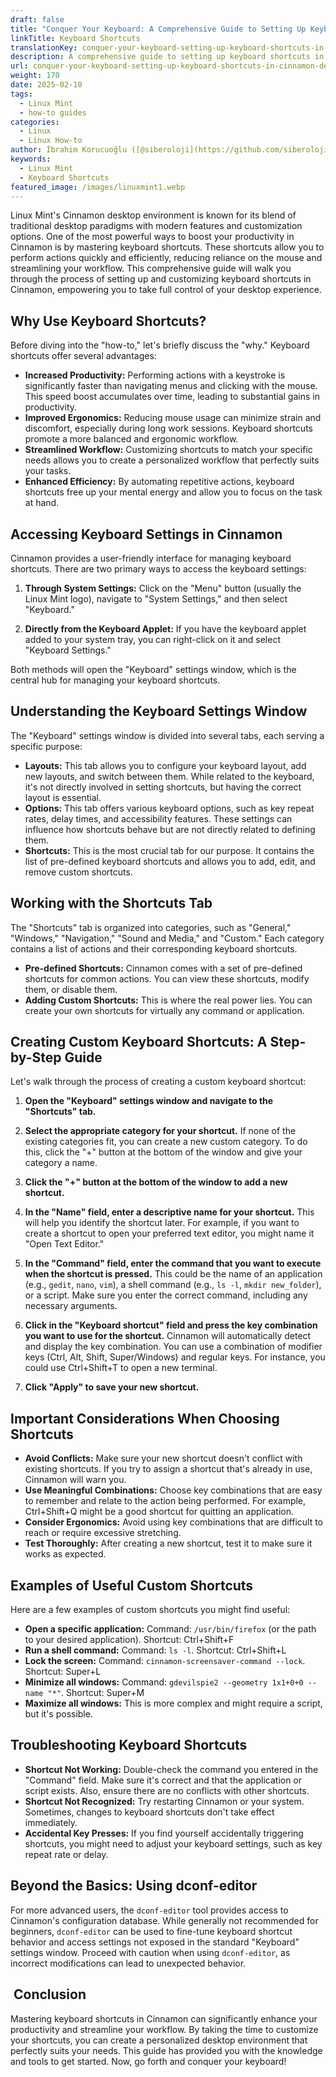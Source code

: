 ```yaml
---
draft: false
title: "Conquer Your Keyboard: A Comprehensive Guide to Setting Up Keyboard Shortcuts in Cinnamon Desktop on Linux Mint"
linkTitle: Keyboard Shortcuts
translationKey: conquer-your-keyboard-setting-up-keyboard-shortcuts-in-cinnamon-desktop
description: A comprehensive guide to setting up keyboard shortcuts in Cinnamon desktop on Linux Mint, empowering you to conquer your keyboard and boost your productivity.
url: conquer-your-keyboard-setting-up-keyboard-shortcuts-in-cinnamon-desktop
weight: 170
date: 2025-02-10
tags:
  - Linux Mint
  - how-to guides
categories:
  - Linux
  - Linux How-to
author: İbrahim Korucuoğlu ([@siberoloji](https://github.com/siberoloji))
keywords:
  - Linux Mint
  - Keyboard Shortcuts
featured_image: /images/linuxmint1.webp
---
```

Linux Mint's Cinnamon desktop environment is known for its blend of traditional desktop paradigms with modern features and customization options. One of the most powerful ways to boost your productivity in Cinnamon is by mastering keyboard shortcuts.  These shortcuts allow you to perform actions quickly and efficiently, reducing reliance on the mouse and streamlining your workflow. This comprehensive guide will walk you through the process of setting up and customizing keyboard shortcuts in Cinnamon, empowering you to take full control of your desktop experience.

## Why Use Keyboard Shortcuts?

Before diving into the "how-to," let's briefly discuss the "why." Keyboard shortcuts offer several advantages:

* **Increased Productivity:**  Performing actions with a keystroke is significantly faster than navigating menus and clicking with the mouse. This speed boost accumulates over time, leading to substantial gains in productivity.
* **Improved Ergonomics:** Reducing mouse usage can minimize strain and discomfort, especially during long work sessions.  Keyboard shortcuts promote a more balanced and ergonomic workflow.
* **Streamlined Workflow:**  Customizing shortcuts to match your specific needs allows you to create a personalized workflow that perfectly suits your tasks.
* **Enhanced Efficiency:**  By automating repetitive actions, keyboard shortcuts free up your mental energy and allow you to focus on the task at hand.

## Accessing Keyboard Settings in Cinnamon

Cinnamon provides a user-friendly interface for managing keyboard shortcuts. There are two primary ways to access the keyboard settings:

1. **Through System Settings:**  Click on the "Menu" button (usually the Linux Mint logo), navigate to "System Settings," and then select "Keyboard."

2. **Directly from the Keyboard Applet:** If you have the keyboard applet added to your system tray, you can right-click on it and select "Keyboard Settings."

Both methods will open the "Keyboard" settings window, which is the central hub for managing your keyboard shortcuts.

## Understanding the Keyboard Settings Window

The "Keyboard" settings window is divided into several tabs, each serving a specific purpose:

* **Layouts:** This tab allows you to configure your keyboard layout, add new layouts, and switch between them. While related to the keyboard, it's not directly involved in setting shortcuts, but having the correct layout is essential.
* **Options:** This tab offers various keyboard options, such as key repeat rates, delay times, and accessibility features.  These settings can influence how shortcuts behave but are not directly related to defining them.
* **Shortcuts:** This is the most crucial tab for our purpose. It contains the list of pre-defined keyboard shortcuts and allows you to add, edit, and remove custom shortcuts.

## Working with the Shortcuts Tab

The "Shortcuts" tab is organized into categories, such as "General," "Windows," "Navigation," "Sound and Media," and "Custom."  Each category contains a list of actions and their corresponding keyboard shortcuts.

* **Pre-defined Shortcuts:** Cinnamon comes with a set of pre-defined shortcuts for common actions. You can view these shortcuts, modify them, or disable them.
* **Adding Custom Shortcuts:** This is where the real power lies. You can create your own shortcuts for virtually any command or application.

## Creating Custom Keyboard Shortcuts: A Step-by-Step Guide

Let's walk through the process of creating a custom keyboard shortcut:

1. **Open the "Keyboard" settings window and navigate to the "Shortcuts" tab.**

2. **Select the appropriate category for your shortcut.** If none of the existing categories fit, you can create a new custom category.  To do this, click the "+" button at the bottom of the window and give your category a name.

3. **Click the "+" button at the bottom of the window to add a new shortcut.**

4. **In the "Name" field, enter a descriptive name for your shortcut.** This will help you identify the shortcut later. For example, if you want to create a shortcut to open your preferred text editor, you might name it "Open Text Editor."

5. **In the "Command" field, enter the command that you want to execute when the shortcut is pressed.** This could be the name of an application (e.g., `gedit`, `nano`, `vim`), a shell command (e.g., `ls -l`, `mkdir new_folder`), or a script.  Make sure you enter the correct command, including any necessary arguments.

6. **Click in the "Keyboard shortcut" field and press the key combination you want to use for the shortcut.**  Cinnamon will automatically detect and display the key combination.  You can use a combination of modifier keys (Ctrl, Alt, Shift, Super/Windows) and regular keys.  For instance, you could use Ctrl+Shift+T to open a new terminal.

7. **Click "Apply" to save your new shortcut.**

## Important Considerations When Choosing Shortcuts

* **Avoid Conflicts:** Make sure your new shortcut doesn't conflict with existing shortcuts. If you try to assign a shortcut that's already in use, Cinnamon will warn you.
* **Use Meaningful Combinations:** Choose key combinations that are easy to remember and relate to the action being performed.  For example, Ctrl+Shift+Q might be a good shortcut for quitting an application.
* **Consider Ergonomics:** Avoid using key combinations that are difficult to reach or require excessive stretching.
* **Test Thoroughly:** After creating a new shortcut, test it to make sure it works as expected.

## Examples of Useful Custom Shortcuts

Here are a few examples of custom shortcuts you might find useful:

* **Open a specific application:**  Command: `/usr/bin/firefox` (or the path to your desired application). Shortcut: Ctrl+Shift+F
* **Run a shell command:** Command: `ls -l`. Shortcut: Ctrl+Shift+L
* **Lock the screen:** Command: `cinnamon-screensaver-command --lock`. Shortcut: Super+L
* **Minimize all windows:** Command: `gdevilspie2 --geometry 1x1+0+0 --name "*"`. Shortcut: Super+M
* **Maximize all windows:** This is more complex and might require a script, but it's possible.

## Troubleshooting Keyboard Shortcuts

* **Shortcut Not Working:** Double-check the command you entered in the "Command" field. Make sure it's correct and that the application or script exists. Also, ensure there are no conflicts with other shortcuts.
* **Shortcut Not Recognized:** Try restarting Cinnamon or your system.  Sometimes, changes to keyboard shortcuts don't take effect immediately.
* **Accidental Key Presses:** If you find yourself accidentally triggering shortcuts, you might need to adjust your keyboard settings, such as key repeat rate or delay.

## Beyond the Basics: Using dconf-editor

For more advanced users, the `dconf-editor` tool provides access to Cinnamon's configuration database.  While generally not recommended for beginners, `dconf-editor` can be used to fine-tune keyboard shortcut behavior and access settings not exposed in the standard "Keyboard" settings window.  Proceed with caution when using `dconf-editor`, as incorrect modifications can lead to unexpected behavior.

##  Conclusion

Mastering keyboard shortcuts in Cinnamon can significantly enhance your productivity and streamline your workflow. By taking the time to customize your shortcuts, you can create a personalized desktop environment that perfectly suits your needs.  This guide has provided you with the knowledge and tools to get started. Now, go forth and conquer your keyboard!
